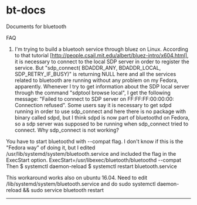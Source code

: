 # bt-docs
Documents for bluetooth


FAQ

1. I'm trying to build a bluetooh service through bluez on Linux.
According to that tutorial [http://people.csail.mit.edu/albert/bluez-intro/x604.html],
it is necessary to connect to the local SDP server in order to register the service.
But "sdp_connect( BDADDR_ANY, BDADDR_LOCAL, SDP_RETRY_IF_BUSY)" is returning NULL here
and all the services related to bluetooth are running without any problem on my Fedora,
apparently. Whenever I try to get information about the SDP local server through the
command "sdptool browse local", I get the following message: "Failed to connect to SDP
server on FF:FF:FF:00:00:00: Connection refused". Some users say it is necessary to get
sdpd running in order to use sdp_connect and here there is no package with binary called
sdpd, but I think sdpd is now part of bluetoothd on Fedora, so a sdp server was supposed
to be running when sdp_connect tried to connect. Why sdp_connect is not working?

You have to start bluetoothd with --compat flag.
I don't know if this is the "Fedora way" of doing it, but I edited
/usr/lib/systemd/system/bluetooth.service and included the flag in the ExecStart option.
ExecStart=/usr/libexec/bluetooth/bluetoothd --compat
Then
$ systemctl daemon-reload
$ systemctl restart bluetooth.service

This workaround works also on ubuntu 16.04. Need to edit
/lib/systemd/system/bluetooth.service and do
sudo systemctl daemon-reload && sudo service bluetooth restart

----------------------------------------------------------------------------------------------

